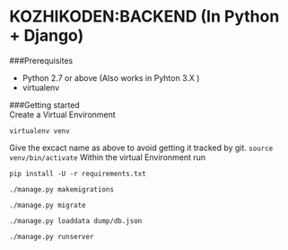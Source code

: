 # KOZHIKODEN:BACKEND (In Python + Django)
###Prerequisites<br>
* Python 2.7 or above (Also works in Pyhton 3.X )
* virtualenv

###Getting started<br>
Create a Virtual Environment
<pre><code>virtualenv venv</code></pre>
Give the excact name as above to avoid getting it tracked by git.
</pre><code>source venv/bin/activate</code></pre>
Within the virtual Environment run
<pre><code>pip install -U -r requirements.txt <br>
./manage.py makemigrations <br>
./manage.py migrate <br>
./manage.py loaddata dump/db.json <br>
./manage.py runserver</code></pre>
